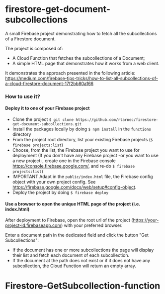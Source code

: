 # firestore-get-document-subcollections

A small Firebase project demonstrating how to fetch all the subcollections of a Firestore document.

The project is composed of:

- A Cloud Function that fetches the subcollections of a Document;
- A simple HTML page that demonstrates how it works from a web client.

It demonstrates the approach presented in the following article: https://medium.com/firebase-tips-tricks/how-to-list-all-subcollections-of-a-cloud-firestore-document-17f2bb80a166

### How to use it?

#### Deploy it to one of your Firebase project

- Clone the project `$ git clone https://github.com/rtarnec/firestore-get-document-subcollections.git`
- Install the packages locally by doing `$ npm install` in the `functions` directory
- From the project root directory, list your existing Firebase projects (`$ firebase projects:list`)
- Choose, from the list, the Firebase project you want to use for deployment (If you don't have any Firebase project -or you want to use a new project-, create one in the Firebase console https://console.firebase.google.com/, and re-do `$ firebase projects:list`)
- IMPORTANT Adapt in the `public/index.html` file, the Firebase config object with your own project config. See https://firebase.google.com/docs/web/setup#config-object.
- Deploy the project by doing `$ firebase deploy`

#### Use a browser to open the unique HTML page of the project (i.e. index.html)

After deployment to Firebase, open the root url of the project (https://your-project-id.firebaseapp.com) with your preferred browser.

Enter a document path in the dedicated field and click the button "Get Subcollections":

- If the document has one or more subcollections the page will display their list and fetch each document of each subcollection.
- If the document at the path does not exist or if it does not have any subcollection, the Cloud Function will return an empty array.
# Firestore-GetSubcollection-function
